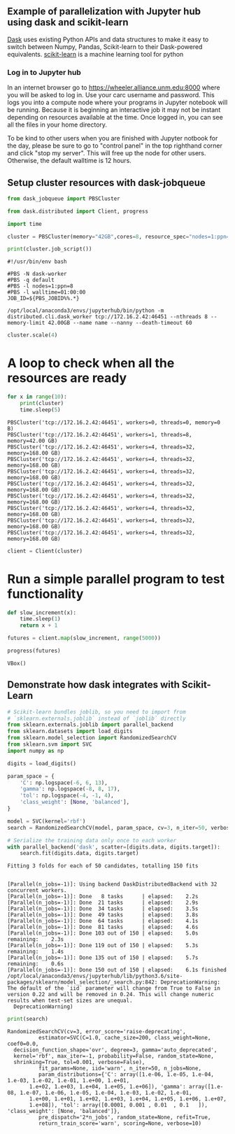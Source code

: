 ## Example of parallelization with Jupyter hub using dask and scikit-learn

[Dask](https://dask.org/) uses existing Python APIs and data structures to make it easy to switch between Numpy, Pandas, Scikit-learn to their Dask-powered equivalents. [scikit-learn](https://scikit-learn.org/stable/) is a machine learning tool for python

### Log in to Jupyter hub

In an internet browser go to https://wheeler.alliance.unm.edu:8000 where you will be asked to log in. Use your carc username and password. This logs you into a compute node where your programs in Jupyter notebook will be running. Because it is beginning an interactive job it may not be instant depending on resources available at the time. Once logged in, you can see all the files in your home directory. 

To be kind to other users when you are finished with Jupyter notbook for the day, please be sure to go to "control panel" in the top righthand corner and click "stop my server". This will free up the node for other users. Otherwise, the default walltime is 12 hours. 


## Setup cluster resources with dask-jobqueue


```python
from dask_jobqueue import PBSCluster
```


```python
from dask.distributed import Client, progress
```


```python
import time
```


```python
cluster = PBSCluster(memory="42GB",cores=8, resource_spec="nodes=1:ppn=8", queue="default", walltime='01:00:00')
```


```python
print(cluster.job_script())
```

    #!/usr/bin/env bash
    
    #PBS -N dask-worker
    #PBS -q default
    #PBS -l nodes=1:ppn=8
    #PBS -l walltime=01:00:00
    JOB_ID=${PBS_JOBID%%.*}
    
    /opt/local/anaconda3/envs/jupyterhub/bin/python -m distributed.cli.dask_worker tcp://172.16.2.42:46451 --nthreads 8 --memory-limit 42.00GB --name name --nanny --death-timeout 60
    



```python
cluster.scale(4)
```

# A loop to check when all the resources are ready


```python
for x in range(10):
    print(cluster)
    time.sleep(5)
```

    PBSCluster('tcp://172.16.2.42:46451', workers=0, threads=0, memory=0 B)
    PBSCluster('tcp://172.16.2.42:46451', workers=1, threads=8, memory=42.00 GB)
    PBSCluster('tcp://172.16.2.42:46451', workers=4, threads=32, memory=168.00 GB)
    PBSCluster('tcp://172.16.2.42:46451', workers=4, threads=32, memory=168.00 GB)
    PBSCluster('tcp://172.16.2.42:46451', workers=4, threads=32, memory=168.00 GB)
    PBSCluster('tcp://172.16.2.42:46451', workers=4, threads=32, memory=168.00 GB)
    PBSCluster('tcp://172.16.2.42:46451', workers=4, threads=32, memory=168.00 GB)
    PBSCluster('tcp://172.16.2.42:46451', workers=4, threads=32, memory=168.00 GB)
    PBSCluster('tcp://172.16.2.42:46451', workers=4, threads=32, memory=168.00 GB)
    PBSCluster('tcp://172.16.2.42:46451', workers=4, threads=32, memory=168.00 GB)



```python
client = Client(cluster)
```

# Run a simple parallel program to test functionality


```python
def slow_increment(x): 
    time.sleep(1)
    return x + 1 

```


```python
futures = client.map(slow_increment, range(5000))
```


```python
progress(futures)
```


    VBox()


## Demonstrate how dask integrates with Scikit-Learn


```python
# Scikit-learn bundles joblib, so you need to import from
# `sklearn.externals.joblib` instead of `joblib` directly
from sklearn.externals.joblib import parallel_backend
from sklearn.datasets import load_digits
from sklearn.model_selection import RandomizedSearchCV
from sklearn.svm import SVC
import numpy as np

digits = load_digits()

param_space = {
    'C': np.logspace(-6, 6, 13),
    'gamma': np.logspace(-8, 8, 17),
    'tol': np.logspace(-4, -1, 4),
    'class_weight': [None, 'balanced'],
}

model = SVC(kernel='rbf')
search = RandomizedSearchCV(model, param_space, cv=3, n_iter=50, verbose=10)

# Serialize the training data only once to each worker
with parallel_backend('dask', scatter=[digits.data, digits.target]):
    search.fit(digits.data, digits.target)

```

    Fitting 3 folds for each of 50 candidates, totalling 150 fits


    [Parallel(n_jobs=-1)]: Using backend DaskDistributedBackend with 32 concurrent workers.
    [Parallel(n_jobs=-1)]: Done   8 tasks      | elapsed:    2.2s
    [Parallel(n_jobs=-1)]: Done  21 tasks      | elapsed:    2.9s
    [Parallel(n_jobs=-1)]: Done  34 tasks      | elapsed:    3.5s
    [Parallel(n_jobs=-1)]: Done  49 tasks      | elapsed:    3.8s
    [Parallel(n_jobs=-1)]: Done  64 tasks      | elapsed:    4.1s
    [Parallel(n_jobs=-1)]: Done  81 tasks      | elapsed:    4.6s
    [Parallel(n_jobs=-1)]: Done 103 out of 150 | elapsed:    5.0s remaining:    2.3s
    [Parallel(n_jobs=-1)]: Done 119 out of 150 | elapsed:    5.3s remaining:    1.4s
    [Parallel(n_jobs=-1)]: Done 135 out of 150 | elapsed:    5.7s remaining:    0.6s
    [Parallel(n_jobs=-1)]: Done 150 out of 150 | elapsed:    6.1s finished
    /opt/local/anaconda3/envs/jupyterhub/lib/python3.6/site-packages/sklearn/model_selection/_search.py:842: DeprecationWarning: The default of the `iid` parameter will change from True to False in version 0.22 and will be removed in 0.24. This will change numeric results when test-set sizes are unequal.
      DeprecationWarning)



```python
print(search)
```

    RandomizedSearchCV(cv=3, error_score='raise-deprecating',
              estimator=SVC(C=1.0, cache_size=200, class_weight=None, coef0=0.0,
      decision_function_shape='ovr', degree=3, gamma='auto_deprecated',
      kernel='rbf', max_iter=-1, probability=False, random_state=None,
      shrinking=True, tol=0.001, verbose=False),
              fit_params=None, iid='warn', n_iter=50, n_jobs=None,
              param_distributions={'C': array([1.e-06, 1.e-05, 1.e-04, 1.e-03, 1.e-02, 1.e-01, 1.e+00, 1.e+01,
           1.e+02, 1.e+03, 1.e+04, 1.e+05, 1.e+06]), 'gamma': array([1.e-08, 1.e-07, 1.e-06, 1.e-05, 1.e-04, 1.e-03, 1.e-02, 1.e-01,
           1.e+00, 1.e+01, 1.e+02, 1.e+03, 1.e+04, 1.e+05, 1.e+06, 1.e+07,
           1.e+08]), 'tol': array([0.0001, 0.001 , 0.01  , 0.1   ]), 'class_weight': [None, 'balanced']},
              pre_dispatch='2*n_jobs', random_state=None, refit=True,
              return_train_score='warn', scoring=None, verbose=10)



```python

```
